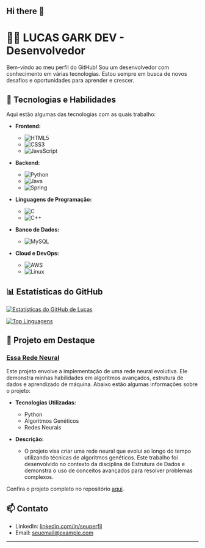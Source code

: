 ## Hi there 👋
# 👨‍💻 LUCAS GARK DEV - Desenvolvedor 

Bem-vindo ao meu perfil do GitHub! Sou um desenvolvedor com conhecimento em várias tecnologias. Estou sempre em busca de novos desafios e oportunidades para aprender e crescer.

## 🚀 Tecnologias e Habilidades

Aqui estão algumas das tecnologias com as quais trabalho:

- **Frontend:**
  - ![HTML5](https://img.shields.io/badge/HTML5-E34F26?style=for-the-badge&logo=html5&logoColor=white)
  - ![CSS3](https://img.shields.io/badge/CSS3-1572B6?style=for-the-badge&logo=css3&logoColor=white)
  - ![JavaScript](https://img.shields.io/badge/JavaScript-F7DF1E?style=for-the-badge&logo=javascript&logoColor=black)

- **Backend:**
  - ![Python](https://img.shields.io/badge/Python-3776AB?style=for-the-badge&logo=python&logoColor=white)
  - ![Java](https://img.shields.io/badge/Java-007396?style=for-the-badge&logo=java&logoColor=white)
  - ![Spring](https://img.shields.io/badge/Spring-6DB33F?style=for-the-badge&logo=spring&logoColor=white)

- **Linguagens de Programação:**
  - ![C](https://img.shields.io/badge/C-A8B9CC?style=for-the-badge&logo=c&logoColor=white)
  - ![C++](https://img.shields.io/badge/C++-00599C?style=for-the-badge&logo=c%2B%2B&logoColor=white)

- **Banco de Dados:**
  - ![MySQL](https://img.shields.io/badge/MySQL-4479A1?style=for-the-badge&logo=mysql&logoColor=white)

- **Cloud e DevOps:**
  - ![AWS](https://img.shields.io/badge/AWS-232F3E?style=for-the-badge&logo=amazon-aws&logoColor=white)
  - ![Linux](https://img.shields.io/badge/Linux-FCC624?style=for-the-badge&logo=linux&logoColor=black)

## 📊 Estatísticas do GitHub

[![Estatísticas do GitHub de Lucas](https://github-readme-stats.vercel.app/api?username=LucasGarkDev&show_icons=true&theme=radical)](https://github.com/anuraghazra/github-readme-stats)

[![Top Linguagens](https://github-readme-stats.vercel.app/api/top-langs/?username=LucasGarkDev&layout=compact&theme=radical)](https://github.com/anuraghazra/github-readme-stats)

## 🌟 Projeto em Destaque

### [Essa Rede Neural](https://github.com/LUISDASARTIMANHAS/IFES-SISTEMAS-DE-INFORMACAO/tree/PROG/ESTRUTURA%20DE%20DADOS/LISTA%20ALINHADA/TrabalhoDeRNAEvolutiva)

Este projeto envolve a implementação de uma rede neural evolutiva. Ele demonstra minhas habilidades em algoritmos avançados, estrutura de dados e aprendizado de máquina. Abaixo estão algumas informações sobre o projeto:

- **Tecnologias Utilizadas:**
  - Python
  - Algoritmos Genéticos
  - Redes Neurais

- **Descrição:**
  - O projeto visa criar uma rede neural que evolui ao longo do tempo utilizando técnicas de algoritmos genéticos. Este trabalho foi desenvolvido no contexto da disciplina de Estrutura de Dados e demonstra o uso de conceitos avançados para resolver problemas complexos.

Confira o projeto completo no repositório [aqui](https://github.com/LUISDASARTIMANHAS/IFES-SISTEMAS-DE-INFORMACAO/tree/PROG/ESTRUTURA%20DE%20DADOS/LISTA%20ALINHADA/TrabalhoDeRNAEvolutiva).

## 📫 Contato

- LinkedIn: [linkedin.com/in/seuperfil](https://www.linkedin.com/in/lucas-garcia-de-souza-b7b908260/)
- Email: [seuemail@example.com](lucasgarciasouza12@gmail.com)

---

<p align="center">
  <img src="https://komarev.com/ghpvc/?username=LucasGarkDev&style=flat-square&color=blue" alt=""/>
</p>

